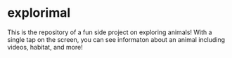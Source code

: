 # explorimal
This is the repository of a fun side project on exploring animals! With a single tap on the screen, you can see informaton about an animal including videos,
habitat, and more!


